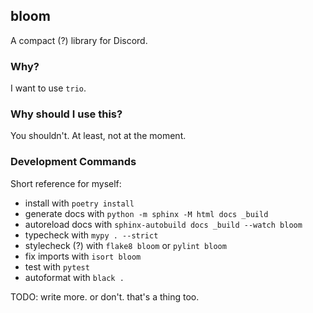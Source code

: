 ## bloom

A compact (?) library for Discord.

### Why?

I want to use `trio`.

### Why should I use this?

You shouldn't. At least, not at the moment.

### Development Commands

Short reference for myself:

- install with `poetry install`
- generate docs with `python -m sphinx -M html docs _build`
- autoreload docs with `sphinx-autobuild docs _build --watch bloom`
- typecheck with `mypy . --strict`
- stylecheck (?) with `flake8 bloom` or `pylint bloom`
- fix imports with `isort bloom`
- test with `pytest`
- autoformat with `black .`

TODO: write more. or don't. that's a thing too.
